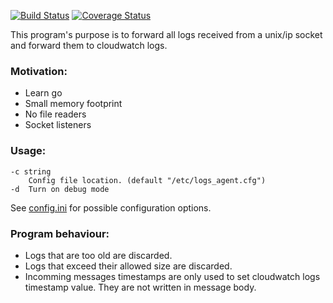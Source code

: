 [![Build Status](https://travis-ci.org/ClearcodeHQ/Go-Forward.svg)](https://travis-ci.org/ClearcodeHQ/Go-Forward)
[![Coverage Status](https://coveralls.io/repos/github/ClearcodeHQ/Go-Forward/badge.svg?branch=master)](https://coveralls.io/github/ClearcodeHQ/Go-Forward?branch=master)

This program's purpose is to forward all logs received from a unix/ip socket and forward them to cloudwatch logs.

### Motivation:
* Learn go
* Small memory footprint
* No file readers
* Socket listeners

### Usage:
```
-c string
	Config file location. (default "/etc/logs_agent.cfg")
-d	Turn on debug mode
```
See [config.ini](config.ini) for possible configuration options.

### Program behaviour:
* Logs that are too old are discarded.
* Logs that exceed their allowed size are discarded.
* Incomming messages timestamps are only used to set cloudwatch logs
timestamp value. They are not written in message body.

